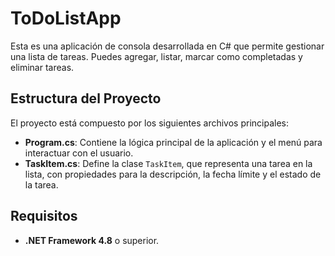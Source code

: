 # ToDoListApp

Esta es una aplicación de consola desarrollada en C# que permite gestionar una lista de tareas. Puedes agregar, listar, marcar como completadas y eliminar tareas.

## Estructura del Proyecto

El proyecto está compuesto por los siguientes archivos principales:

- **Program.cs**: Contiene la lógica principal de la aplicación y el menú para interactuar con el usuario.
- **TaskItem.cs**: Define la clase `TaskItem`, que representa una tarea en la lista, con propiedades para la descripción, la fecha límite y el estado de la tarea.

## Requisitos

- **.NET Framework 4.8** o superior.

